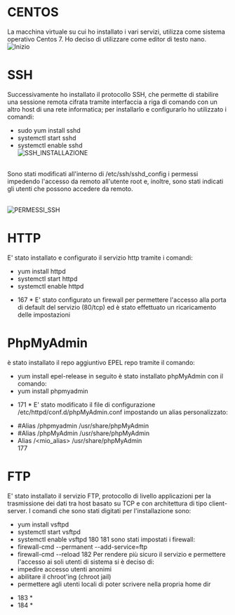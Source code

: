 # CENTOS
La macchina virtuale su cui ho installato i vari servizi, utilizza come sistema operativo Centos 7. Ho deciso di utilizzare come editor di testo nano.
<br>
![Inizio](https://user-images.githubusercontent.com/77326242/118560350-a43f6800-b769-11eb-8cef-197d74641445.png)

# SSH
Successivamente ho installato il protocollo SSH, che permette di stabilire una sessione remota cifrata tramite interfaccia a riga di comando con un altro host di una rete informatica; per installarlo e configurarlo  ho utilizzato i comandi:
- sudo yum install sshd
- systemctl start sshd
- systemctl enable sshd
<br> ![SSH_INSTALLAZIONE](https://user-images.githubusercontent.com/77326242/118560363-ab667600-b769-11eb-94f4-b5bd0d4806cd.png)
<br>
Sono stati modificati all'interno di /etc/ssh/sshd_config i permessi impedendo l'accesso da remoto all'utente root e, inoltre, sono stati indicati gli utenti che possono accedere da remoto.

<br>![PERMESSI_SSH](https://user-images.githubusercontent.com/77326242/118560380-b0c3c080-b769-11eb-8b44-6fe43c5a6e9f.png)



# HTTP
E' stato installato e configurato il servizio http tramite i comandi:
- yum install httpd
- systemctl start httpd
- systemctl enable httpd
 * 167 *
E' stato configurato un firewall per permettere l'accesso alla porta di default del servizio (80/tcp) ed è stato effettuato un 
ricaricamento delle impostazioni 


# PhpMyAdmin
è stato installato il repo aggiuntivo EPEL repo tramite il comando:
- yum install epel-release
in seguito è stato installato  phpMyAdmin con il comando:
- yum install phpmyadmin
 * 171 *
E' stato modificato il file di configurazione /etc/httpd/conf.d/phpMyAdmin.conf impostando un alias personalizzato:
- #Alias /phpmyadmin /usr/share/phpMyAdmin
- #Alias /phpMyAdmin /usr/share/phpMyAdmin
- Alias /<mio_alias> /usr/share/phpMyAdmin<br>
177 

# FTP
E' stato installato il servizio FTP, protocollo di livello applicazioni per la trasmissione dei dati tra host basato su TCP 
e con architettura di tipo client-server.
I comandi che sono stati digitati per l'installazione sono:
- yum install vsftpd
- systemctl start vsftpd
- systemctl enable vsftpd
180
181
sono stati impostati i firewall:
- firewall-cmd --permanent --add-service=ftp
- firewall-cmd --reload
182
Per rendere più sicuro il servizio e permettere l'accesso ai soli utenti di sistema si è deciso di:
- impedire accesso utenti anonimi
- abilitare il chroot'ing (chroot jail)
- permettere agli utenti locali di poter scrivere nella propria home dir
* 183 *
* 184 *
